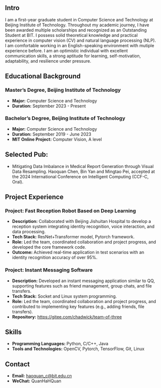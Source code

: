 ## Intro
I am a first-year graduate student in Computer Science and Technology at Beijing Institute of Technology. Throughout my academic journey, I have been awarded multiple scholarships and recognized as an Outstanding Student at BIT. I possess solid theoretical knowledge and practical experience in computer vision (CV) and natural language processing (NLP). I am comfortable working in an English-speaking environment with mutiple experience before. I am an optimistic individual with excellent communication skills, a strong aptitude for learning, self-motivation, adaptability, and resilience under pressure.

## Educational Background
### Master’s Degree, Beijing Institute of Technology
- **Major:** Computer Science and Technology
- **Duration:** September 2023 - Present

### Bachelor’s Degree, Beijing Institute of Technology
- **Major:** Computer Science and Technology
- **Duration:** September 2019 - June 2023
- **MIT Online Project:** Computer Vision, A level
  
## Selected Pub:
- Mitigating Data Imbalance in Medical Report Generation through Visual Data Resampling. Haoquan Chen, Bin Yan and Mingtao Pei, accepted at the 2024 International Conference on Intelligent Computing (CCF-C, Oral).

## Project Experience
### Project: Fast Reception Robot Based on Deep Learning
- **Description:** Collaborated with Beijing Jishuitan Hospital to develop a reception system integrating identity recognition, voice interaction, and data processing.
- **Tech Stack:** ResNet+Transformer model, Pytorch framework.
- **Role:** Led the team, coordinated collaboration and project progress, and developed the core framework code.
- **Outcome:** Achieved real-time application in test scenarios with an identity recognition accuracy of over 95%.

### Project: Instant Messaging Software
- **Description:** Developed an instant messaging application similar to QQ, supporting features such as friend management, group chats, and file transfers.
- **Tech Stack:** Socket and Linux system programming.
- **Role:** Led the team, coordinated collaboration and project progress, and contributed to implementing key features (e.g., adding friends, file transfers).
- **Repository:** https://gitee.com/chadwick/team-of-three

## Skills
- **Programming Languages:** Python, C/C++, Java
- **Tools and Technologies:** OpenCV, Pytorch, TensorFlow, Git, Linux

## Contact
- **Email:** haoquan_c@bit.edu.cn
- **WeChat:** QuanHaHQuan
